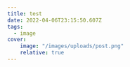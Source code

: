 ```yaml
---
title: test
date: 2022-04-06T23:15:50.607Z
tags:
  - image
cover:
    image: "/images/uploads/post.png"
    relative: true
---
```

